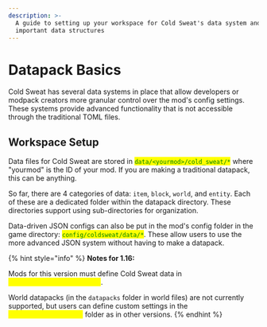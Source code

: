 ```yaml
---
description: >-
  A guide to setting up your workspace for Cold Sweat's data system and some
  important data structures
---
```


# Datapack Basics

Cold Sweat has several data systems in place that allow developers or modpack creators more granular control over the mod's config settings. These systems provide advanced functionality that is not accessible through the traditional TOML files.&#x20;

## Workspace Setup

Data files for Cold Sweat are stored in <mark style="color:green;">`data/<yourmod>/cold_sweat/*`</mark> where "yourmod" is the ID of your mod. If you are making a traditional datapack, this can be anything.&#x20;

So far, there are 4 categories of data: `item`, `block`, `world`, and `entity`. Each of these are a dedicated folder within the datapack directory. These directories support using sub-directories for organization.

Data-driven JSON configs can also be put in the mod's config folder in the game directory: <mark style="color:green;">`config/coldsweat/data/*`</mark>. These allow users to use the more advanced JSON system without having to make a datapack.

{% hint style="info" %}
**Notes for 1.16:**

Mods for this version must define Cold Sweat data in <mark style="color:yellow;">`/data/cold_sweat/configs/*`</mark>.&#x20;

World datapacks (in the `datapacks` folder in world files) are not currently supported, but users can define custom settings in the <mark style="color:yellow;">`config/coldsweat/data`</mark> folder as in other versions.
{% endhint %}
